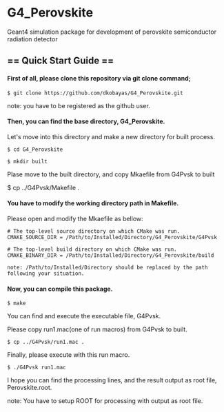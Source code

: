 # G4_Perovskite
Geant4 simulation package for development of perovskite semiconductor radiation detector

## == Quick Start Guide ==

#### First of all, please clone this repository via git clone command;

  `$ git clone https://github.com/dkobayas/G4_Perovskite.git`

  note: you have to be registered as the github user.

#### Then, you can find the base directory, G4_Perovskite.

  Let's move into this directory and make a new directory for built process.

  `$ cd G4_Perovskite`

  `$ mkdir built`

  Plase move to the built directory, and copy Mkaefile from G4Pvsk to built

  $ cp ../G4Pvsk/Makefile .
  
#### You have to modify the working directory path in Makefile.

  Please open and modify the Mkaefile as bellow:
    
    # The top-level source directory on which CMake was run.
    CMAKE_SOURCE_DIR = /Path/to/Installed/Directory/G4_Perovskite/G4Pvsk

    # The top-level build directory on which CMake was run.
    CMAKE_BINARY_DIR = /Path/to/Installed/Directory/G4_Perovskite/build

    note: /Path/to/Installed/Directory should be replaced by the path following your situation.

#### Now, you can compile this package.
  
  `$ make`
  
  You can find and execute the executable file, G4Pvsk.
  
  Please copy run1.mac(one of run macros) from G4Pvsk to built.
  
  `$ cp ../G4Pvsk/run1.mac .`
  
  Finally, please execute with this run macro.
  
  `$ ./G4Pvsk run1.mac`
  
  I hope you can find the processing lines, and the result output as root file, Perovskite.root.
  
  note: You have to setup ROOT for processing with output as root file.
